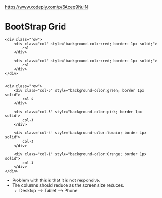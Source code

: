 https://www.codeply.com/p/6Aceq9NulN
# BootStrap Grid

    <div class="row">
        <div class="col" style="background-color:red; border: 1px solid;">
            col
        </div>

        <div class="col" style="background-color:red; border: 1px solid;">
            col
        </div>
    </div> 


    <div class="row">
        <div class="col-6" style="background-color:green; border 1px solid">
            col-6
        </div>

        <div class="col-3" style="background-color:pink; border 1px solid">
            col-3
        </div>

        <div class="col-2" style="background-color:Tomato; border 1px solid">
            col-3
        </div>

        <div class="col-1" style="background-color:Orange; border 1px solid">
            col-3
        </div>
    </div>
    
- Problem with this is that it is not responsive.
- The columns should reduce as the screen size reduces.
    - Desktop --> Tablet --> Phone

